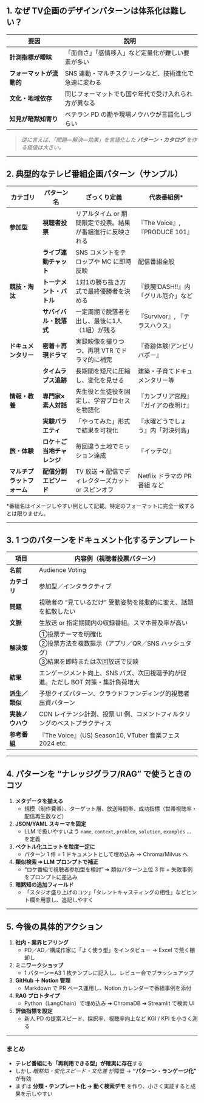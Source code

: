 ## 1. なぜ TV企画のデザインパターンは体系化は難しい？

| 要因 | 説明 |
| --- | --- |
| **計測指標が曖昧** | 「面白さ」「感情移入」など定量化が難しい要素が多い |
| **フォーマットが流動的** | SNS 連動・マルチスクリーンなど、技術進化で急速に変わる |
| **文化・地域依存** | 同じフォーマットでも国や年代で受け入れられ方が異なる |
| **知見が暗黙知寄り** | ベテラン PD の勘や現場ノウハウが言語化しづらい |

> *逆に言えば、「問題—解決—効果」を言語化した **パターン・カタログ** を作る価値は大きい。*

---

## 2. 典型的なテレビ番組企画パターン（サンプル）

| カテゴリ | パターン名 | ざっくり定義 | 代表番組例* |
| --- | --- | --- | --- |
| **参加型** | **視聴者投票** | リアルタイム or 期間限定で投票。結果が番組進行に反映される | 『The Voice』, 『PRODUCE 101』 |
|  | **ライブ連動チャット** | SNS コメントをテロップや MC に即時反映 | 配信番組全般 |
| **競技・淘汰** | **トーナメント・バトル** | 1対1の勝ち抜き方式で最終優勝者を決める | 『鉄腕!DASH!!』内「グリル厄介」など |
|  | **サバイバル・脱落式** | 一定周期で脱落者を出し、最後に1人（1組）が残る | 『Survivor』, 『テラスハウス』 |
| **ドキュメンタリー** | **密着＋再現ドラマ** | 実録映像を撮りつつ、再現 VTR でドラマ的に補完 | 『奇跡体験!アンビリバボー』 |
|  | **タイムラプス追跡** | 長期間を短尺に圧縮し、変化を見せる | 建築・子育てドキュメンタリー等 |
| **情報・教養** | **専門家×素人対話** | 先生役と生徒役を固定し、学習プロセスを物語化 | 『カンブリア宮殿』『ガイアの夜明け』 |
|  | **実験バラエティ** | 「やってみた」形式で結果を可視化 | 『水曜どうでしょう』内「対決列島」 |
| **旅・体験** | **ロケ＋ご当地チャレンジ** | 毎回違う土地でミッション達成 | 『イッテQ!』 |
| **マルチプラットフォーム** | **配信分割エピソード** | TV 放送 ➔ 配信でディレクターズカット or スピンオフ | Netflix ドラマの PR 番組 など |

\*番組名はイメージしやすい例として記載。特定のフォーマットに完全一致するとは限りません。

---

## 3. 1 つのパターンをドキュメント化するテンプレート

| 項目 | 内容例（視聴者投票パターン） |
| --- | --- |
| **名前** | Audience Voting |
| **カテゴリ** | 参加型／インタラクティブ |
| **問題** | 視聴者の “見ているだけ” 受動姿勢を能動的に変え、話題を拡散したい |
| **文脈** | 生放送 or 指定期間内の収録番組。スマホ普及率が高い |
| **解決策** | ①投票テーマを明確化<br>②投票方法を複数提示（アプリ／QR／SNS ハッシュタグ）<br>③結果を即時または次回放送で反映 |
| **結果** | エンゲージメント向上、SNS バズ、次回視聴予約が促進。ただし BOT 対策・集計負荷増大 |
| **派生／類似** | 予想クイズパターン、クラウドファンディング的視聴者出資パターン |
| **実装ノウハウ** | CDN レイテンシ計測、投票 UI 例、コメントフィルタリングのベストプラクティス |
| **参考番組** | 『The Voice』(US) Season10, VTuber 音楽フェス 2024 etc. |

---

## 4. パターンを “ナレッジグラフ/RAG” で使うときのコツ

1. **メタデータを揃える**  
   - 規模（制作費帯）、ターゲット層、放送時間帯、成功指標（世帯視聴率・配信再生数など）
2. **JSON/YAML スキーマを固定**  
   - LLM で扱いやすいよう `name`, `context`, `problem`, `solution`, `examples` … を定義
3. **ベクトル化ユニットを粒度一定に**  
   - パターン 1 件 = 1 ドキュメントとして埋め込み → Chroma/Milvus へ
4. **類似検索 ➔ LLM プロンプトで補正**  
   - “ロケ番組で視聴者参加型を検討” ➔ 類似パターン上位 3 件 + 失敗事例をプロンプトに差込み
5. **暗黙知の追加フィールド**  
   - 「スタジオ盛り上げのコツ」「タレントキャスティングの相性」などヒント欄を用意し、追記しやすく

---

## 5. 今後の具体的アクション

1. **社内・業界ヒアリング**  
   - PD／AD／構成作家に「よく使う型」をインタビュー → Excel で荒く棚卸し
2. **ミニワークショップ**  
   - 1 パターン＝A3 1 枚テンプレに記入し、レビュー会でブラッシュアップ
3. **GitHub ＋ Notion 管理**  
   - Markdown で PR ベース運用し、Notion カレンダーで番組事例を添付
4. **RAG プロトタイプ**  
   - Python（LangChain）で埋め込み ➔ ChromaDB ➔ Streamlit で検索 UI
5. **評価指標を設定**  
   - 新人 PD の提案スピード、採択率、視聴率向上など KGI / KPI を小さく測る

---

### まとめ

- **テレビ番組にも「再利用できる型」が確実に存在**する  
- しかし *暗黙知・変化スピード・文化差* が障壁 → **“パターン・ランゲージ化”** が有効  
- まずは **分類・テンプレート化 → 動く検索デモ** を作り、小さく実証すると成果を示しやすい  
